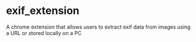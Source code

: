 # exif_extension
A chrome extension that allows users to extract exif data from images using a URL or stored locally on a PC
